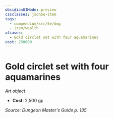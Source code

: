 ```yaml
---
obsidianUIMode: preview
cssclasses: json5e-item
tags:
  - compendium/src/5e/dmg
  - item/wealth
aliases:
  - Gold circlet set with four aquamarines
cost: 250000
---
```

# Gold circlet set with four aquamarines
*Art object*  

- **Cost**: 2,500 gp

*Source: Dungeon Master's Guide p. 135*
